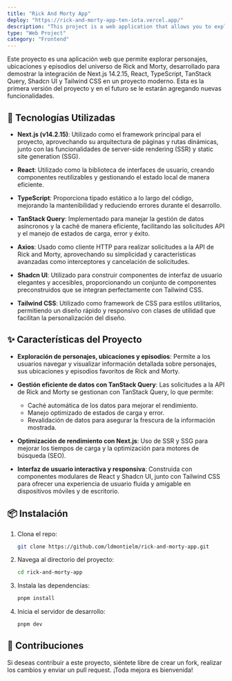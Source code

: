 ```yaml
---
title: "Rick And Morty App"
deploy: "https://rick-and-morty-app-ten-iota.vercel.app/"
description: "This project is a web application that allows you to explore characters, locations and episodes from the Rick and Morty universe, developed to demonstrate the integration of Next.js, React, TypeScript, TanStack Query, Shadcn UI and Tailwind CSS in a modern project."
type: "Web Project"
category: "Frontend"
---
```

Este proyecto es una aplicación web que permite explorar personajes, ubicaciones y episodios del universo de Rick and Morty, desarrollado para demostrar la integración de Next.js 14.2.15, React, TypeScript, TanStack Query, Shadcn UI y Tailwind CSS en un proyecto moderno. Esta es la primera versión del proyecto y en el futuro se le estarán agregando nuevas funcionalidades.
## 🚀 Tecnologías Utilizadas

- **Next.js (v14.2.15)**: Utilizado como el framework principal para el proyecto, aprovechando su arquitectura de páginas y rutas dinámicas, junto con las funcionalidades de server-side rendering (SSR) y static site generation (SSG).

- **React**: Utilizado como la biblioteca de interfaces de usuario, creando componentes reutilizables y gestionando el estado local de manera eficiente.

- **TypeScript**: Proporciona tipado estático a lo largo del código, mejorando la mantenibilidad y reduciendo errores durante el desarrollo.

- **TanStack Query**: Implementado para manejar la gestión de datos asíncronos y la caché de manera eficiente, facilitando las solicitudes API y el manejo de estados de carga, error y éxito.

- **Axios**: Usado como cliente HTTP para realizar solicitudes a la API de Rick and Morty, aprovechando su simplicidad y características avanzadas como interceptores y cancelación de solicitudes.

- **Shadcn UI**: Utilizado para construir componentes de interfaz de usuario elegantes y accesibles, proporcionando un conjunto de componentes preconstruidos que se integran perfectamente con Tailwind CSS.

- **Tailwind CSS**: Utilizado como framework de CSS para estilos utilitarios, permitiendo un diseño rápido y responsivo con clases de utilidad que facilitan la personalización del diseño.

## ✨ Características del Proyecto
- **Exploración de personajes, ubicaciones y episodios**: Permite a los usuarios navegar y visualizar información detallada sobre personajes, sus ubicaciones y episodios favoritos de Rick and Morty.

- **Gestión eficiente de datos con TanStack Query**: Las solicitudes a la API de Rick and Morty se gestionan con TanStack Query, lo que permite:
    - Caché automática de los datos para mejorar el rendimiento.
    - Manejo optimizado de estados de carga y error.
    - Revalidación de datos para asegurar la frescura de la información mostrada.

- **Optimización de rendimiento con Next.js**: Uso de SSR y SSG para mejorar los tiempos de carga y la optimización para motores de búsqueda (SEO).

- **Interfaz de usuario interactiva y responsiva**: Construida con componentes modulares de React y Shadcn UI, junto con Tailwind CSS para ofrecer una experiencia de usuario fluida y amigable en dispositivos móviles y de escritorio.

## 📦 Instalación

1. Clona el repo:
    ```bash
    git clone https://github.com/ldmontielm/rick-and-morty-app.git
    ```
2. Navega al directorio del proyecto:
    ```bash
    cd rick-and-morty-app
    ```
3. Instala las dependencias:
    ```bash
    pnpm install
    ```
4. Inicia el servidor de desarrollo:
    ```bash
    pnpm dev
    ```


## 🤝 Contribuciones
Si deseas contribuir a este proyecto, siéntete libre de crear un fork, realizar los cambios y enviar un pull request. ¡Toda mejora es bienvenida!